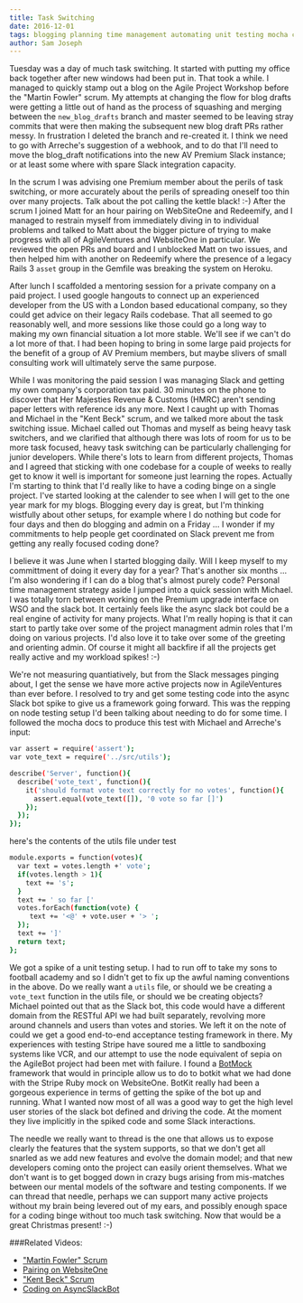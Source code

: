 ```yaml
---
title: Task Switching
date: 2016-12-01
tags: blogging planning time management automating unit testing mocha chai nodejs botkit botmock
author: Sam Joseph
---
```


Tuesday was a day of much task switching.  It started with putting my office back together after new windows had been put in.  That took a while.  I managed to quickly stamp out a blog on the Agile Project Workshop before the "Martin Fowler" scrum.  My attempts at changing the flow for blog drafts were getting a little out of hand as the process of squashing and merging between the `new_blog_drafts` branch and master seemed to be leaving stray commits that were then making the subsequent new blog draft PRs rather messy.  In frustration I deleted the branch and re-created it.  I think we need to go with Arreche's suggestion of a webhook, and to do that I'll need to move the blog_draft notifications into the new AV Premium Slack instance; or at least some where with spare Slack integration capacity.

In the scrum I was advising one Premium member about the perils of task switching, or more accurately about the perils of spreading oneself too thin over many projects.  Talk about the pot calling the kettle black! :-)  After the scrum I joined Matt for an hour pairing on WebSiteOne and Redeemify, and I managed to restrain myself from immediately diving in to individual problems and talked to Matt about the bigger picture of trying to make progress with all of AgileVentures and WebsiteOne in particular.  We reviewed the open PRs and board and I unblocked Matt on two issues, and then helped him with another on Redeemify where the presence of a legacy Rails 3 `asset` group in the Gemfile was breaking the system on Heroku.

After lunch I scaffolded a mentoring session for a private company on a paid project.  I used google hangouts to connect up an experienced developer from the US with a London based educational company, so they could get advice on their legacy Rails codebase.  That all seemed to go reasonably well, and more sessions like those could go a long way to making my own financial situation a lot more stable.  We'll see if we can't do a lot more of that.  I had been hoping to bring in some large paid projects for the benefit of a group of AV Premium members, but maybe slivers of small consulting work will ultimately serve the same purpose.

While I was monitoring the paid session I was managing Slack and getting my own company's corporation tax paid.  30 minutes on the phone to discover that Her Majesties Revenue & Customs (HMRC) aren't sending paper letters with reference ids any more. Next I caught up with Thomas and Michael in the "Kent Beck" scrum, and we talked more about the task switching issue.  Michael called out Thomas and myself as being heavy task switchers, and we clarified that although there was lots of room for us to be more task focused, heavy task switching can be particularly challenging for junior developers.  While there's lots to learn from different projects, Thomas and I agreed that sticking with one codebase for a couple of weeks to really get to know it well is important for someone just learning the ropes.  Actually I'm starting to think that I'd really like to have a coding binge on a single project.  I've started looking at the calender to see when I will get to the one year mark for my blogs.  Blogging every day is great, but I'm thinking wistfully about other setups, for example where I do nothing but code for four days and then do blogging and admin on a Friday ...  I wonder if my commitments to help people get coordinated on Slack prevent me from getting any really focused coding done?

I believe it was June when I started blogging daily.  Will I keep myself to my committment of doing it every day for a year?  That's another six months ... I'm also wondering if I can do a blog that's almost purely code?  Personal time management strategy aside I jumped into a quick session with Michael.  I was totally torn between working on the Premium upgrade interface on WSO and the slack bot.  It certainly feels like the async slack bot could be a real engine of activity for many projects.  What I'm really hoping is that it can start to partly take over some of the project managment admin roles that I'm doing on various projects.  I'd also love it to take over some of the greeting and orienting admin.  Of course it might all backfire if all the projects get really active and my workload spikes! :-)

We're not measuring quantiatively, but from the Slack messages pinging about, I get the sense we have more active projects now in AgileVentures than ever before.  I resolved to try and get some testing code into the async Slack bot spike to give us a framework going forward.  This was the repping on node testing setup I'd been talking about needing to do for some time.  I followed the mocha docs to produce this test with Michael and Arreche's input:

```sh
var assert = require('assert');
var vote_text = require('../src/utils');

describe('Server', function(){
  describe('vote_text', function(){
    it('should format vote text correctly for no votes', function(){
      assert.equal(vote_text([]), '0 vote so far []')
    });
  });
});
```

here's the contents of the utils file under test

```sh
module.exports = function(votes){
  var text = votes.length +' vote';
  if(votes.length > 1){
    text += 's';
  }
  text += ' so far ['
  votes.forEach(function(vote) {
     text += '<@' + vote.user + '> ';
  });
  text += ']'
  return text;
};
```

We got a spike of a unit testing setup.  I had to run off to take my sons to football academy and so I didn't get to fix up the awful naming conventions in the above.  Do we really want a `utils` file, or should we be creating a `vote_text` function in the utils file, or should we be creating objects?  Michael pointed out that as the Slack bot, this code would have a different domain from the RESTful API we had built separately, revolving more around channels and users than votes and stories.  We left it on the note of could we get a good end-to-end acceptance testing framework in there.  My experiences with testing Stripe have soured me a little to sandboxing systems like VCR, and our attempt to use the node equivalent of sepia on the AgileBot project had been met with failure.  I found a [BotMock](https://github.com/gratifychat/BotMock) framework that would in principle allow us to do to botkit what we had done with the Stripe Ruby mock on WebsiteOne.  BotKit really had been a gorgeous experience in terms of getting the spike of the bot up and running.  What I wanted now most of all was a good way to get the high level user stories of the slack bot defined and driving the code.  At the moment they live implicitly in the spiked code and some Slack interactions.

The needle we really want to thread is the one that allows us to expose clearly the features that the system supports, so that we don't get all snarled as we add new features and evolve the domain model; and that new developers coming onto the project can easily orient themselves.  What we don't want is to get bogged down in crazy bugs arising from mis-matches between our mental models of the software and testing components.  If we can thread that needle, perhaps we can support many active projects without my brain being levered out of my ears, and possibly enough space for a coding binge without too much task switching.  Now that would be a great Christmas present! :-)

###Related Videos:

* ["Martin Fowler" Scrum](https://www.youtube.com/watch?v=3wPmyLfRwxY)
* [Pairing on WebsiteOne](https://www.youtube.com/watch?v=1rwVM5uuFR4)
* ["Kent Beck" Scrum](https://www.youtube.com/watch?v=JrIeqF5y9pU)
* [Coding on AsyncSlackBot](https://www.youtube.com/watch?v=ll91NnqwRZs)
